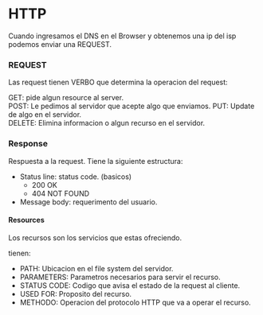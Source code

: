 # HTTP

Cuando ingresamos el DNS en el Browser y obtenemos una ip del isp podemos enviar una REQUEST.

### REQUEST

Las request tienen VERBO que determina la operacion del request:

GET: pide algun resource al server. \
POST: Le pedimos al servidor que acepte algo que enviamos.
PUT: Update de algo en el servidor. \
DELETE: Elimina informacion o algun recurso en el servidor.


### Response

Respuesta a la request. Tiene la siguiente estructura:

* Status line: status code. (basicos)
    * 200 OK
    * 404 NOT FOUND
* Message body: requerimento del usuario.

#### Resources

Los recursos son los servicios que estas ofreciendo. 

tienen: 
* PATH: Ubicacion en el file system del servidor. 
* PARAMETERS: Parametros necesarios para servir el recurso.
* STATUS CODE: Codigo que avisa el estado de la request al cliente.
* USED FOR: Proposito del recurso.
* METHODO: Operacion del protocolo HTTP que va a operar el recurso.